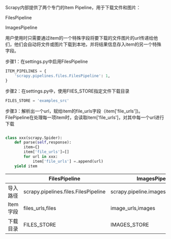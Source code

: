 Scrapy内部提供了两个专门的Item Pipeline，用于下载文件和图片：

FilesPipeline

ImagesPipeline

用户使用时只需要通过item的一个特殊字段将要下载的文件图片的url传递给他们，他们会自动将文件或图片下载到本地，并将结果信息存入item的另一个特殊字段。

步骤1：在settings.py中启用FilesPipeline

```python
ITEM_PIPELINES = {
    'scrapy.pipelines.files.FilesPipeline': 1,   
}
```

步骤2：在settings.py中，使用FIlES_STORE指定文件下载目录

```python
FILES_STORE = 'examples_src'
```

步骤3：解析出一个url，赋给item的file_urls字段（item['file_urls'])。FilePipeline在处理每一项item时，会读取item['file_urls']，对其中每一个url进行下载

```python

class xxx(scrapy.Spider):
    def parse(self,response):
        item={}
        item['file_urls']=[]
      	for url in xxx:
            item['file_urls'] =.append(url)
	yield item        
```

|          | FilesPipeline                        | ImagesPipeline                       |
| -------- | ------------------------------------ | ------------------------------------ |
| 导入路径 | scrapy.pipelines.files.FilesPipeline | scrapy.pipeline.images.ImagePipeline |
| Item字段 | files_urls,files                     | image_urls,images                    |
| 下载目录 | FILES_STORE                          | IMAGES_STORE                         |

